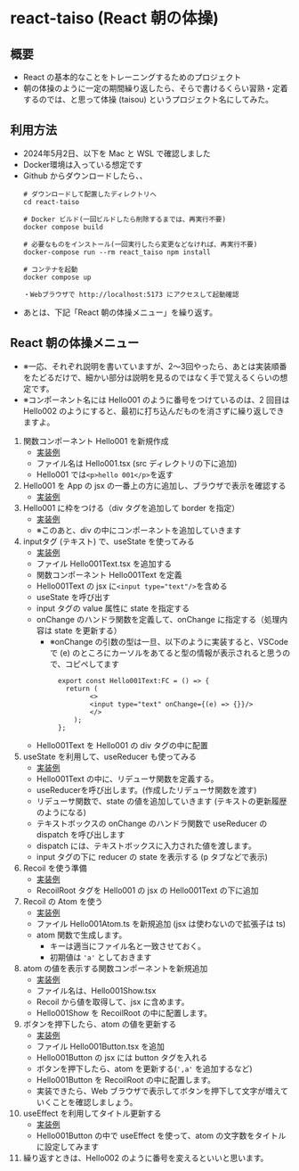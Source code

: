 # react-taiso (React 朝の体操)

## 概要
- React の基本的なことをトレーニングするためのプロジェクト 
- 朝の体操のように一定の期間繰り返したら、そらで書けるくらい習熟・定着するのでは、と思って体操 (taisou) というプロジェクト名にしてみた。
## 利用方法
- 2024年5月2日、以下を Mac と WSL で確認しました
- Docker環境は入っている想定です
- Github からダウンロードしたら、、
  ```
  # ダウンロードして配置したディレクトリへ
  cd react-taiso

  # Docker ビルド(一回ビルドしたら削除するまでは、再実行不要)
  docker compose build
  
  # 必要なものをインストール(一回実行したら変更などなければ、再実行不要)
  docker-compose run --rm react_taiso npm install
  
  # コンテナを起動
  docker compose up

  ・Webブラウザで http://localhost:5173 にアクセスして起動確認
  ```
- あとは、下記「React 朝の体操メニュー」を繰り返す。
## React 朝の体操メニュー
- ※一応、それぞれ説明を書いていますが、2〜3回やったら、あとは実装順番をたどるだけで、細かい部分は説明を見るのではなく手で覚えるくらいの想定です。  
- ※コンポーネント名には Hello001 のように番号をつけているのは、2 回目は Hello002 のようにすると、最初に打ち込んだものを消さずに繰り返しできますよ。  
1. 関数コンポーネント Hello001 を新規作成
    - [実装例](https://github.com/y74h1116/react-taiso/commit/d61f584864a2e947baa893103748d89a9ded90fc)
    - ファイル名は Hello001.tsx (src ディレクトリの下に追加)
    - Hello001 では`<p>hello 001</p>`を返す
2. Hello001 を App の jsx の一番上の方に追加し、ブラウザで表示を確認する
    - [実装例](https://github.com/y74h1116/react-taiso/commit/a535164bc0f5b254be719f11ab34be702d17f70f)
3. Hello001 に枠をつける（div タグを追加して border を指定）
    - [実装例](https://github.com/y74h1116/react-taiso/commit/09d9208c93a3f9bf38ba39a005b42f29496bb291)
    - ※このあと、div の中にコンポーネントを追加していきます
4. inputタグ (テキスト) で、useState を使ってみる
    - [実装例](https://github.com/y74h1116/react-taiso/commit/89eef3ee470656a432634abfd5556ea7dcd5ed7b)
    - ファイル Hello001Text.tsx を追加する
    - 関数コンポーネント Hello001Text を定義
    - Hello001Text の jsx に`<input type="text"/>`を含める
    - useState を呼び出す
    - input タグの value 属性に state を指定する
    - onChange のハンドラ関数を定義して、onChange に指定する（処理内容は state を更新する）
      - ※onChange の引数の型は一旦、以下のように実装すると、VSCode で (e) のところにカーソルをあてると型の情報が表示されると思うので、コピペしてます
        ```
          export const Hello001Text:FC = () => {
          	return (
                  <>
                  <input type="text" onChange={(e) => {}}/>
                  </>
              );
          };
        ```
    - Hello001Text を Hello001 の div タグの中に配置
5. useState を利用して、useReducer も使ってみる
    - [実装例](https://github.com/y74h1116/react-taiso/commit/900204b0f5d9d282d1f005436cbfe84e87311ce3)
    - Hello001Text の中に、リデューサ関数を定義する。
    - useReducerを呼び出します。(作成したリデューサ関数を渡す)
    - リデューサ関数で、state の値を追加していきます (テキストの更新履歴のようになる)
    - テキストボックスの onChange のハンドラ関数で useReducer の dispatch を呼び出します
    - dispatch には、テキストボックスに入力された値を渡します。
    - input タグの下に reducer の state を表示する (p タブなどで表示)
6. Recoil を使う準備
    - [実装例](https://github.com/y74h1116/react-taiso/commit/8f9e63543d5ab1b2da8ea03f52f44a4abc458809)
    - RecoilRoot タグを Hello001 の jsx の Hello001Text の下に追加
7. Recoil の Atom を使う
    - [実装例](https://github.com/y74h1116/react-taiso/commit/9c2f4d1edeeb8b3de1bd22c396d7af3169004b37)
    - ファイル Hello001Atom.ts を新規追加 (jsx は使わないので拡張子は ts)
    - atom 関数で生成します。
         - キーは適当にファイル名と一致させておく。
        - 初期値は `'a'` としておきます
8. atom の値を表示する関数コンポーネントを新規追加 
    - [実装例](https://github.com/y74h1116/react-taiso/commit/7cdb829b6c310ca6f3755cd7c02134a8bdd66846)
    - ファイル名は、Hello001Show.tsx
    - Recoil から値を取得して、jsx に含めます。
    - Hello001Show を RecoilRoot の中に配置します。
9. ボタンを押下したら、atom の値を更新する
    - [実装例](https://github.com/y74h1116/react-taiso/commit/93df43bfa89a29a6f60b9f492bdb4f454165ecce)
    - ファイル Hello001Button.tsx を追加
    - Hello001Button の jsx には button タグを入れる
    - ボタンを押下したら、atom を更新する(`',a'` を追加するなど)
    - Hello001Button を RecoilRoot の中に配置します。
    - 実装できたら、Web ブラウザで表示してボタンを押下して文字が増えていくことを確認しましょう。
10. useEffect を利用してタイトル更新する
    - [実装例](https://github.com/y74h1116/react-taiso/commit/9c75fd3bdab32ed3685d9fb940c5582da8710062)
    - Hello001Button の中で useEffect を使って、atom の文字数をタイトルに設定してみます
11. 繰り返すときは、Hello002 のように番号を変えるといいと思います。

